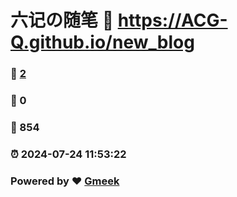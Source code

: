 # 六记の随笔 :link: https://ACG-Q.github.io/new_blog 
### :page_facing_up: [2](https://ACG-Q.github.io/new_blog/tag.html) 
### :speech_balloon: 0 
### :hibiscus: 854 
### :alarm_clock: 2024-07-24 11:53:22 
### Powered by :heart: [Gmeek](https://github.com/Meekdai/Gmeek)
